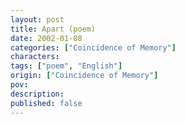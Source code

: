 ```yaml
---
layout: post
title: Apart (poem)
date: 2002-01-08
categories: ["Coincidence of Memory"]
characters: 
tags: ["poem", "English"]
origin: ["Coincidence of Memory"]
pov: 
description: 
published: false
---
```

